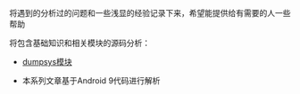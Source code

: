将遇到的分析过的问题和一些浅显的经验记录下来，希望能提供给有需要的人一些帮助

将包含基础知识和相关模块的源码分析：

- [dumpsys模块](https://github.com/WalterLsaacson/Experience/tree/master/dumpsys%E5%88%86%E6%9E%90)



- 本系列文章基于Android 9代码进行解析
